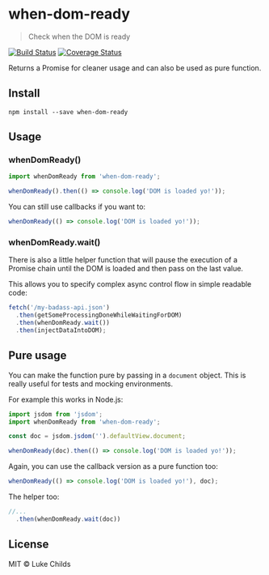 # when-dom-ready

> Check when the DOM is ready

[![Build Status](https://travis-ci.org/lukechilds/when-dom-ready.svg?branch=master)](https://travis-ci.org/lukechilds/when-dom-ready) [![Coverage Status](https://coveralls.io/repos/github/lukechilds/when-dom-ready/badge.svg?branch=master)](https://coveralls.io/github/lukechilds/when-dom-ready?branch=master)

Returns a Promise for cleaner usage and can also be used as pure function.

## Install

```shell
npm install --save when-dom-ready
```

## Usage

### whenDomReady()

```js
import whenDomReady from 'when-dom-ready';

whenDomReady().then(() => console.log('DOM is loaded yo!'));
```

You can still use callbacks if you want to:

```js
whenDomReady(() => console.log('DOM is loaded yo!'));
```

### whenDomReady.wait()

There is also a little helper function that will pause the execution of a Promise chain until the DOM is loaded and then pass on the last value.

This allows you to specify complex async control flow in simple readable code:

```js
fetch('/my-badass-api.json')
  .then(getSomeProcessingDoneWhileWaitingForDOM)
  .then(whenDomReady.wait())
  .then(injectDataIntoDOM);
```

## Pure usage

You can make the function pure by passing in a `document` object. This is really useful for tests and mocking environments.

For example this works in Node.js:

```js
import jsdom from 'jsdom';
import whenDomReady from 'when-dom-ready';

const doc = jsdom.jsdom('').defaultView.document;

whenDomReady(doc).then(() => console.log('DOM is loaded yo!'));
```

Again, you can use the callback version as a pure function too:

```js
whenDomReady(() => console.log('DOM is loaded yo!'), doc);
```

The helper too:

```js
//...
  .then(whenDomReady.wait(doc))
```

## License

MIT © Luke Childs
